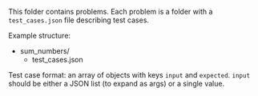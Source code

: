 This folder contains problems. Each problem is a folder with a `test_cases.json` file describing test cases.

Example structure:

- sum_numbers/
  - test_cases.json

Test case format: an array of objects with keys `input` and `expected`.
`input` should be either a JSON list (to expand as args) or a single value.

